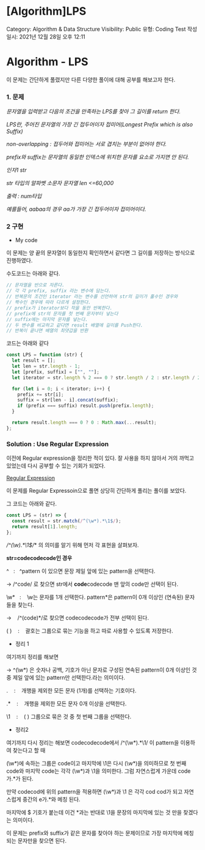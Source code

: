 # [Algorithm]LPS

Category: Algorithm & Data Structure
Visibility: Public
유형: Coding Test
작성일시: 2021년 12월 28일 오후 12:11

# Algorithm - LPS

이 문제는 간단하게 풀렸지만 다른 다양한 풀이에 대해 공부를 해보고자 한다.

### 1. 문제

_문자열을 입력받고 다음의 조건을 만족하는 LPS를 찾아 그 길이를 return 한다._

_LPS란, 주어진 문자열의 가장 긴 접두어이자 접미어(Longest Prefix which is also Suffix)_

_non-overlapping : 접두어와 접미어는 서로 겹치는 부분이 없어야 한다._

_prefix와 suffix는 문자열의 동일한 인덱스에 위치한 문자를 요소로 가지면 안 된다._

_인자1 str_

_str 타입의 알파벳 소문자 문자열 len <=60,000_

_출력 : num타입_

_예를들어, aabaa의 경우 aa가 가장 긴 접두어이자 접미어이다._

### 2 구현

- My code

이 문제는 양 끝의 문자열이 동일한지 확인하면서 같다면 그 길이를 저장하는 방식으로 진행하였다.

수도코드는 아래와 같다.

```jsx
// 문자열을 반으로 자른다.
// 각 각 prefix, suffix 라는 변수에 담는다.
// 반복문의 조건인 iterator 라는 변수를 선언하여 str의 길이가 홀수인 경우와
// 짝수인 경우에 따라 다르게 설정한다.
// prefix가 iterator보다 작을 동안 반복한다.
// prefix에 str의 문자를 첫 번째 문자부터 넣는다
// suffix에는 마지막 문자를 넣는다.
// 두 변수를 비교하고 같다면 result 배열에 길이를 Push한다.
// 반복이 끝나면 배열의 최댓갑을 반환
```

코드는 아래와 같다

```jsx
const LPS = function (str) {
  let result = [];
  let len = str.length - 1;
  let [prefix, suffix] = ["", ""];
  let iterator = str.length % 2 === 0 ? str.length / 2 : str.length / 2 - 1;

  for (let i = 0; i < iterator; i++) {
    prefix += str[i];
    suffix = str[len - i].concat(suffix);
    if (prefix === suffix) result.push(prefix.length);
  }

  return result.length === 0 ? 0 : Math.max(...result);
};
```

### Solution : Use Regular Expression

이전에 Regular expression을 정리한 적이 있다. 잘 사용을 하지 않아서 거의 까먹고 있었는데 다시 공부할 수 있는 기회가 되었다.

[Regular Expression](https://sora9z.tistory.com/71)

이 문제를 Regular Expressoin으로 풀면 상당히 간단하게 풀리는 풀이를 보았다.

그 코드는 아래와 같다.

```jsx
const LPS = (str) => {
  const result = str.match(/^(\w*).*\1$/);
  return result[1].length;
};
```

**/^(\w*).*\1$/** 의 의미를 알기 위해 먼저 각 표현을 살펴보자.

**str=codecodecode인 경우**

^   :   ^pattern 이 있으면 문장 제일 앞에 있는 pattern을 선택한다.

→ /^code/ 로 찾으면 str에서 **code**codecode 맨 앞의 code만 선택이 된다.

\w*   :    \w는 문자를 1개 선택한다. pattern*은 pattern이 0개 이상인 (연속된) 문자들을 찾는다.

→    /^(code)\*/로 찾으면 codecodecode가 전부 선택이 된다.

( )    :    괄호는 그룹으로 묶는 기능을 하고 따로 사용할 수 있도록 저장한다.

- 정리 1

여기까지 정리를 해보면

→ ^(\w\*) 은 숫자나 공백, 기호가 아닌 문자로 구성된 연속된 pattern이 0개 이상인 것 중 제일 앞에 있는 pattern만 선택한다.라는 의미이다.

.    :    개행을 제외한 모든 문자 (1개)를 선택하는 기호이다.

.\*    :    개행을 제외한 모든 문자 0개 이상을 선택한다.

\1    :    ( ) 그룹으로 묶은 것 중 첫 번째 그룹을 선택한다.

- 정리2

여기까지 다시 정리는 해보면 codecodecode에서 /^(\w*).*\1/ 이 pattern을 이용하여 찾는다고 할 때

(\w*)에 속하는 그룹은 code이고 마지막에 \1은 다시 (\w*)을 의미하므로 첫 번째 code와 마지막 code는 각각 (\w*)과 \1을 의미한다. 그럼 자연스럽게 가운데 code가.*가 된다.

만약 codecod에 위의 pattern을 적용하면 (\w*)과 \1 은 각각 cod cod가 되고 자연스럽게 중간의 e가.*와 메칭 된다.

마지막에 $ 기호가 붙는데 이건 \*과는 반대로 \1을 문장의 마지막에 있는 것 만을 찾겠다는 의미이다.

이 문제는 prefix와 suffix가 같은 문자를 찾아야 하는 문제이므로 가장 마지막에 메칭 되는 문자만을 찾으면 된다.
